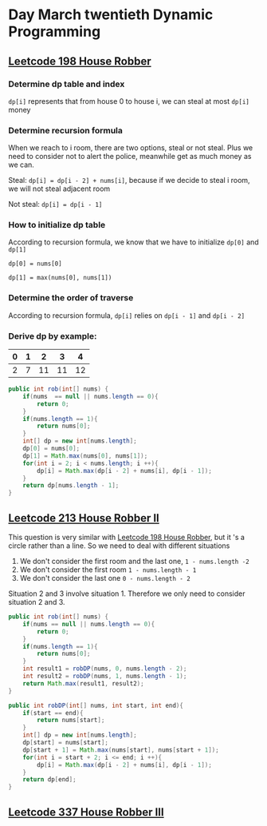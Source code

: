 # Day March twentieth Dynamic Programming

## [Leetcode 198 House Robber](https://leetcode.com/problems/house-robber/description/)

### Determine dp table and index

`dp[i]` represents that from house 0 to house i, we can steal at most `dp[i]` money

### Determine recursion formula

When we reach to i room, there are two options, steal or not steal. Plus we need to consider not to alert the police, meanwhile get as much money as we can.

Steal: `dp[i] = dp[i - 2] + nums[i]`, because if we decide to steal i room, we will not steal adjacent room

Not steal: `dp[i] = dp[i - 1]`

### How to initialize dp table

According to recursion formula, we know that we have to initialize `dp[0]` and `dp[1]`

`dp[0] = nums[0]`

`dp[1] = max(nums[0], nums[1])`

### Determine the order of traverse

According to recursion formula, `dp[i]` relies on `dp[i - 1]` and `dp[i - 2]`

### Derive dp by example:


| 0 | 1 | 2  | 3  | 4  |
| --- | --- | ---- | ---- | ---- |
| 2 | 7 | 11 | 11 | 12 |

```java
public int rob(int[] nums) {
    if(nums  == null || nums.length == 0){
        return 0;
    }
    if(nums.length == 1){
        return nums[0];
    }
    int[] dp = new int[nums.length];
    dp[0] = nums[0];
    dp[1] = Math.max(nums[0], nums[1]);
    for(int i = 2; i < nums.length; i ++){
        dp[i] = Math.max(dp[i - 2] + nums[i], dp[i - 1]);
    }
    return dp[nums.length - 1];
}
```

## [Leetcode 213 House Robber II](https://leetcode.com/problems/house-robber-ii/)

This question is very similar with [Leetcode 198 House Robber](https://leetcode.com/problems/house-robber/description/), but it 's a circle rather than a line. So we need to deal with different situations

1. We don't consider the first room and the last one, `1 - nums.length -2`
2. We don't consider the first room `1 - nums.length - 1`
3. We don't consider the last one `0 - nums.length - 2`

Situation 2 and 3 involve situation 1. Therefore we only need to consider situation 2 and 3.

```java
public int rob(int[] nums) {
    if(nums == null || nums.length == 0){
        return 0;
    }
    if(nums.length == 1){
        return nums[0];
    }
    int result1 = robDP(nums, 0, nums.length - 2);
    int result2 = robDP(nums, 1, nums.length - 1);
    return Math.max(result1, result2);
}

public int robDP(int[] nums, int start, int end){
    if(start == end){
        return nums[start];
    }
    int[] dp = new int[nums.length];
    dp[start] = nums[start];
    dp[start + 1] = Math.max(nums[start], nums[start + 1]);
    for(int i = start + 2; i <= end; i ++){
        dp[i] = Math.max(dp[i - 2] + nums[i], dp[i - 1]);
    }
    return dp[end];
}
```

## [Leetcode 337 House Robber III](https://leetcode.com/problems/house-robber-iii/)
